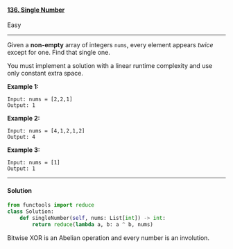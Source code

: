 #### [136. Single Number](https://leetcode.com/problems/single-number/)

Easy

---

Given a **non-empty** array of integers `nums`, every element appears *twice* except for one. Find that single one.

You must implement a solution with a linear runtime complexity and use only constant extra space.

 

**Example 1:**

```
Input: nums = [2,2,1]
Output: 1
```

**Example 2:**

```
Input: nums = [4,1,2,1,2]
Output: 4
```

**Example 3:**

```
Input: nums = [1]
Output: 1
```

---

#### Solution

```python
from functools import reduce
class Solution:
    def singleNumber(self, nums: List[int]) -> int:
        return reduce(lambda a, b: a ^ b, nums)
```

Bitwise XOR is an Abelian operation and every number is an involution.
